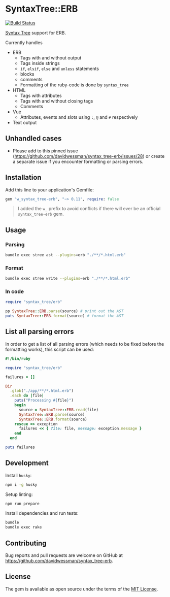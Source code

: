 # SyntaxTree::ERB

[![Build Status](https://github.com/davidwessman/syntax_tree-erb/actions/workflows/main.yml/badge.svg)](https://github.com/davidwessman/syntax_tree-erb/actions/workflows/main.yml)

[Syntax Tree](https://github.com/ruby-syntax-tree/syntax_tree) support for ERB.

Currently handles

- ERB
  - Tags with and without output
  - Tags inside strings
  - `if`, `elsif`, `else` and `unless` statements
  - blocks
  - comments
  - Formatting of the ruby-code is done by `syntax_tree`
- HTML
  - Tags with attributes
  - Tags with and without closing tags
  - Comments
- Vue
  - Attributes, events and slots using `:`, `@` and `#` respectively
- Text output

## Unhandled cases

- Please add to this pinned issue (https://github.com/davidwessman/syntax_tree-erb/issues/28) or create a separate issue if you encounter formatting or parsing errors.

## Installation

Add this line to your application's Gemfile:

```ruby
gem "w_syntax_tree-erb", "~> 0.11", require: false
```

> I added the `w_` prefix to avoid conflicts if there will ever be an official `syntax_tree-erb` gem.

## Usage

### Parsing

```sh
bundle exec stree ast --plugins=erb "./**/*.html.erb"
```

### Format

```sh
bundle exec stree write --plugins=erb "./**/*.html.erb"
```

### In code

```ruby
require "syntax_tree/erb"

pp SyntaxTree::ERB.parse(source) # print out the AST
puts SyntaxTree::ERB.format(source) # format the AST
```

## List all parsing errors

In order to get a list of all parsing errors (which needs to be fixed before the formatting works), this script can be used:

```ruby
#!/bin/ruby

require "syntax_tree/erb"

failures = []

Dir
  .glob("./app/**/*.html.erb")
  .each do |file|
    puts("Processing #{file}")
    begin
      source = SyntaxTree::ERB.read(file)
      SyntaxTree::ERB.parse(source)
      SyntaxTree::ERB.format(source)
    rescue => exception
      failures << { file: file, message: exception.message }
    end
  end

puts failures
```

## Development

Install `husky`:

```sh
npm i -g husky
```

Setup linting:

```sh
npm run prepare
```

Install dependencies and run tests:

```sh
bundle
bundle exec rake
```

## Contributing

Bug reports and pull requests are welcome on GitHub at https://github.com/davidwessman/syntax_tree-erb.

## License

The gem is available as open source under the terms of the [MIT License](https://opensource.org/licenses/MIT).
